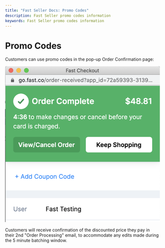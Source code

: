 ```yaml
---
title: "Fast Seller Docs: Promo Codes"
description: Fast Seller promo codes information
keywords: Fast Seller promo codes information
---
```


# Promo Codes

Customers can use promo codes in the pop-up Order Confirmation page:

<img src="./images/promocodescreen.png"/>

Customers will receive confirmation of the discounted price they pay in their 2nd "Order Processing" email, to accommodate any edits made during the 5 minute batching window.
